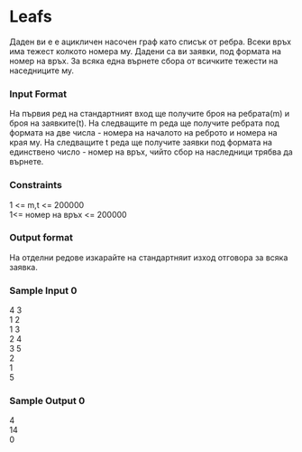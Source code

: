 # Leafs

Даден ви е е ацикличен насочен граф като списък от ребра. Всеки връх има тежест колкото номера му. Дадени са ви заявки, под формата на номер на връх. За всяка една върнете сбора от всичките тежести на наседниците му.

### Input Format

На първия ред на стандартният вход ще получите броя на ребрата(m) и броя на заявките(t). На следващите m реда ще получите ребрата под формата на две числа - номера на началото на реброто и номера на края му. На следващите t реда ще получите заявки под формата на единствено число - номер на връх, чийто сбор на наследници трябва да върнете.

### Constraints

1 <= m,t <= 200000 <br>
1<= номер на връх <= 200000

### Output format

На отделни редове изкарайте на стандартняит изход отговора за всяка заявка.

### Sample Input 0

4 3 <br>
1 2 <br>
1 3 <br>
2 4 <br>
3 5 <br>
2 <br>
1 <br>
5

### Sample Output 0

4 <br>
14 <br>
0
